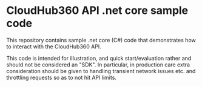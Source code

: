 # CloudHub360 API .net core sample code

This repository contains sample .net core (C#) code that demonstrates how to interact with the CloudHub360 API.

This code is intended for illustration, and quick start/evaluation rather and should not be considered an "SDK". In particular, in production care extra consideration should be given to handling transient network issues etc. and throttling requests so as to not hit API limits.